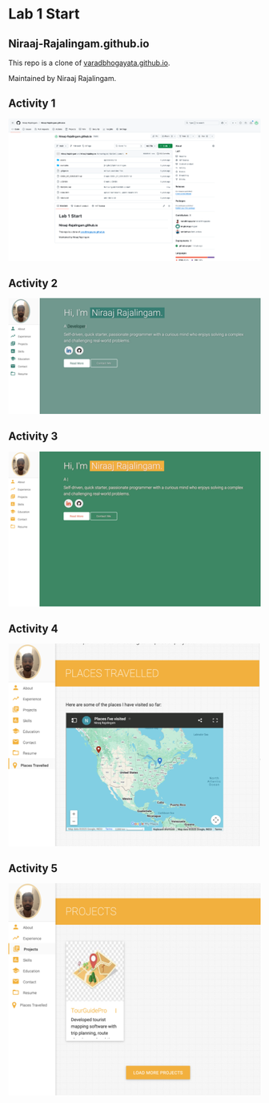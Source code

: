 # Lab 1 Start
## Niraaj-Rajalingam.github.io

This repo is a clone of [varadbhogayata.github.io](https://github.com/varadbhogayata/varadbhogayata.github.io).

Maintained by Niraaj Rajalingam.

## Activity 1
![Activity 1](assets/img/Lab1-img1.png)

## Activity 2
![Activity 2](assets/img/Lab1-img3.png)

## Activity 3 
![Activity 3](assets/img/Lab1-img5.png)

## Activity 4
![Activity 4](assets/img/Lab1-img6.png)

## Activity 5
![Activity 4](assets/img/Lab1-img7.png)